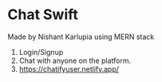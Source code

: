 # Chat Swift

Made by Nishant Karlupia using MERN stack

1. Login/Signup
2. Chat with anyone on the platform.
3. https://chatifyuser.netlify.app/
